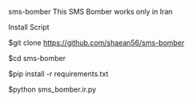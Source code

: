sms-bomber
This SMS Bomber works only in Iran    

Install Script

$git clone https://github.com/shaean56/sms-bomber

$cd sms-bomber

$pip install -r requirements.txt

$python sms_bomber.ir.py
